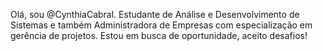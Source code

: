 Olá, sou @CynthiaCabral.
Estudante de Análise e Desenvolvimento de Sistemas e também Administradora de Empresas com especialização em gerência de projetos.
Estou em busca de oportunidade, aceito desafios!
